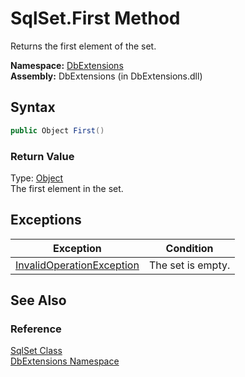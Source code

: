 SqlSet.First Method
===================
Returns the first element of the set.

**Namespace:** [DbExtensions][1]  
**Assembly:** DbExtensions (in DbExtensions.dll)

Syntax
------

```csharp
public Object First()
```

### Return Value
Type: [Object][2]  
The first element in the set.

Exceptions
----------

Exception                      | Condition         
------------------------------ | ----------------- 
[InvalidOperationException][3] | The set is empty. 


See Also
--------

### Reference
[SqlSet Class][4]  
[DbExtensions Namespace][1]  

[1]: ../README.md
[2]: http://msdn.microsoft.com/en-us/library/e5kfa45b
[3]: http://msdn.microsoft.com/en-us/library/2asft85a
[4]: README.md